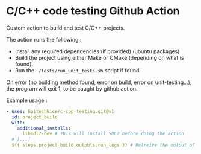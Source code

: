# C/C++ code testing Github Action

Custom action to build and test C/C++ projects.

The action runs the following :

- Install any required dependencies (if provided) (ubuntu packages)
- Build the project using either Make or CMake (depending on what is found).
- Run the `./tests/run_unit_tests.sh` script if found.

On error (no building method found, error on build, error on unit-testing...), the program will exit 1, to be caught by github action.

Example usage :

```yml
- uses: EpitechNice/c-cpp-testing.git@v1
  id: project_build
  with:
    additional_installs:
      libsdl2-dev # This will install SDL2 before doing the action
  # [...]
  ${{ steps.project_build.outputs.run_logs }} # Retreive the output of the action, and do whatever you wan with it (display it, send it by mail...)
```

